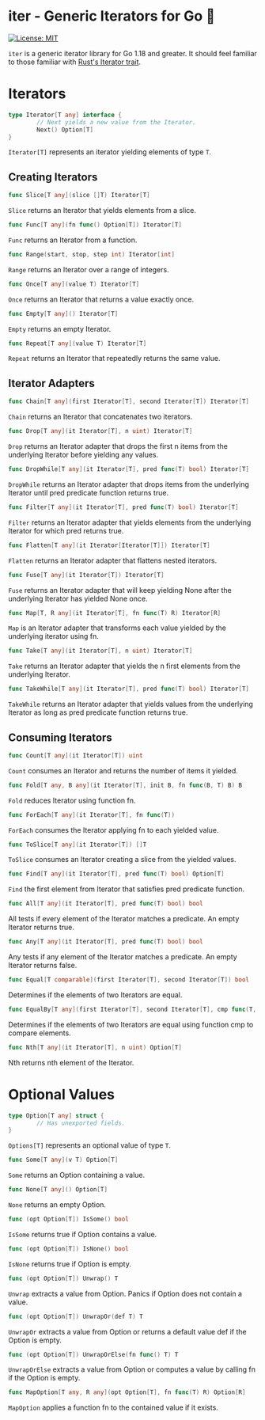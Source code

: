 # iter - Generic Iterators for Go 🦄

[![License: MIT](https://img.shields.io/badge/License-MIT-yellow.svg)](https://opensource.org/licenses/MIT)

`iter` is a generic iterator library for Go 1.18 and greater. It should feel
familiar to those familiar with [Rust's Iterator
trait](https://doc.rust-lang.org/std/iter/trait.Iterator.html).

# Iterators

```go
type Iterator[T any] interface {
        // Next yields a new value from the Iterator.
        Next() Option[T]
}
```

`Iterator[T]` represents an iterator yielding elements of type `T`.

## Creating Iterators

```go
func Slice[T any](slice []T) Iterator[T]
```

`Slice` returns an Iterator that yields elements from a slice.

```go
func Func[T any](fn func() Option[T]) Iterator[T]
```

`Func` returns an Iterator from a function.

```go
func Range(start, stop, step int) Iterator[int]
```

`Range` returns an Iterator over a range of integers.

```go
func Once[T any](value T) Iterator[T]
```

`Once` returns an Iterator that returns a value exactly once.

```go
func Empty[T any]() Iterator[T]
```

`Empty` returns an empty Iterator.

```go
func Repeat[T any](value T) Iterator[T]
```

`Repeat` returns an Iterator that repeatedly returns the same value.


## Iterator Adapters

```go
func Chain[T any](first Iterator[T], second Iterator[T]) Iterator[T]
```

`Chain` returns an Iterator that concatenates two iterators.

```go
func Drop[T any](it Iterator[T], n uint) Iterator[T]
```

`Drop` returns an Iterator adapter that drops the first n items from the
underlying Iterator before yielding any values.

```go
func DropWhile[T any](it Iterator[T], pred func(T) bool) Iterator[T]
```

`DropWhile` returns an Iterator adapter that drops items from the underlying
Iterator until pred predicate function returns true.

```go
func Filter[T any](it Iterator[T], pred func(T) bool) Iterator[T]
```

`Filter` returns an Iterator adapter that yields elements from the underlying
Iterator for which pred returns true.

```go
func Flatten[T any](it Iterator[Iterator[T]]) Iterator[T]
```

`Flatten` returns an Iterator adapter that flattens nested iterators.

```go
func Fuse[T any](it Iterator[T]) Iterator[T]
```

`Fuse` returns an Iterator adapter that will keep yielding None after the
underlying Iterator has yielded None once.

```go
func Map[T, R any](it Iterator[T], fn func(T) R) Iterator[R]
```

`Map` is an Iterator adapter that transforms each value yielded by the
underlying iterator using fn.

```go
func Take[T any](it Iterator[T], n uint) Iterator[T]
```

`Take` returns an Iterator adapter that yields the n first elements from the
underlying Iterator.

```go
func TakeWhile[T any](it Iterator[T], pred func(T) bool) Iterator[T]
```

`TakeWhile` returns an Iterator adapter that yields values from the underlying
Iterator as long as pred predicate function returns true.

## Consuming Iterators

```go
func Count[T any](it Iterator[T]) uint
```

`Count` consumes an Iterator and returns the number of items it yielded.

```go
func Fold[T any, B any](it Iterator[T], init B, fn func(B, T) B) B
```

`Fold` reduces Iterator using function fn.

```go
func ForEach[T any](it Iterator[T], fn func(T))
```

`ForEach` consumes the Iterator applying fn to each yielded value.

```go
func ToSlice[T any](it Iterator[T]) []T
```

`ToSlice` consumes an Iterator creating a slice from the yielded values.

```go
func Find[T any](it Iterator[T], pred func(T) bool) Option[T]
```

`Find` the first element from Iterator that satisfies pred predicate function.

```go
func All[T any](it Iterator[T], pred func(T) bool) bool
```

All tests if every element of the Iterator matches a predicate. An empty
Iterator returns true.

```go
func Any[T any](it Iterator[T], pred func(T) bool) bool
```

Any tests if any element of the Iterator matches a predicate. An empty Iterator
returns false.

```go
func Equal[T comparable](first Iterator[T], second Iterator[T]) bool
```

Determines if the elements of two Iterators are equal.

```go
func EqualBy[T any](first Iterator[T], second Iterator[T], cmp func(T, T) bool) bool
```

Determines if the elements of two Iterators are equal using function cmp to
compare elements.

```go
func Nth[T any](it Iterator[T], n uint) Option[T]
```

Nth returns nth element of the Iterator.



# Optional Values

```go
type Option[T any] struct {
        // Has unexported fields.
}
```

`Options[T]` represents an optional value of type `T`.

```go
func Some[T any](v T) Option[T]
```

`Some` returns an Option containing a value.

```go
func None[T any]() Option[T]
```

`None` returns an empty Option.

```go
func (opt Option[T]) IsSome() bool
```

`IsSome` returns true if Option contains a value.

```go
func (opt Option[T]) IsNone() bool
```

`IsNone` returns true if Option is empty.

```go
func (opt Option[T]) Unwrap() T
```

`Unwrap` extracts a value from Option. Panics if Option does not contain a
value.

```go
func (opt Option[T]) UnwrapOr(def T) T
```

`UnwrapOr` extracts a value from Option or returns a default value def if the
Option is empty.

```go
func (opt Option[T]) UnwrapOrElse(fn func() T) T
```

`UnwrapOrElse` extracts a value from Option or computes a value by calling fn if
the Option is empty.

```go
func MapOption[T any, R any](opt Option[T], fn func(T) R) Option[R]
```

`MapOption` applies a function fn to the contained value if it exists.

